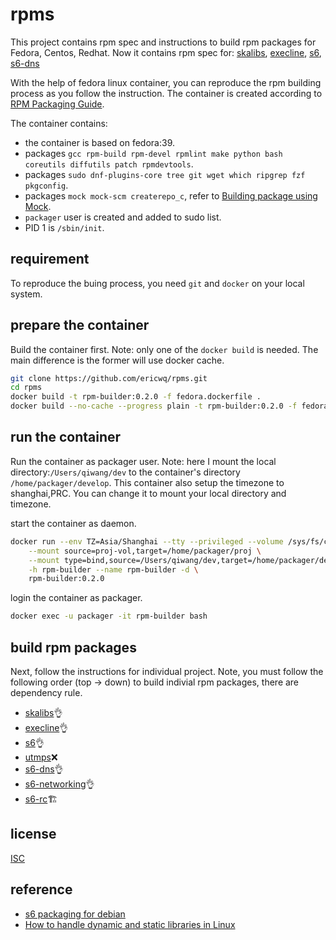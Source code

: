 # rpms

This project contains rpm spec and instructions to build rpm packages for Fedora, Centos, Redhat. Now it contains rpm spec for: [skalibs](https://skarnet.org/software/skalibs), [execline](https://skarnet.org/software/execline), [s6](https://skarnet.org/software/s6/), [s6-dns](https://skarnet.org/software/s6-dns/)

With the help of fedora linux container, you can reproduce the rpm building process as you follow the instruction. The container is created according to [RPM Packaging Guide](https://rpm-packaging-guide.github.io/#introduction).

 The container contains:
- the container is based on fedora:39.
- packages `gcc rpm-build rpm-devel rpmlint make python bash coreutils diffutils patch rpmdevtools`.
- packages `sudo dnf-plugins-core tree git wget which ripgrep fzf pkgconfig`.
- packages `mock mock-scm createrepo_c`, refer to [Building package using Mock](https://developer.fedoraproject.org/deployment/rpm/about.html).
- `packager` user is created and added to sudo list.
- PID 1 is `/sbin/init`.

## requirement
To reproduce the buing process, you need `git` and `docker` on your local system.

## prepare the container
Build the container first. Note: only one of the `docker build` is needed. The main difference is the former will use docker cache.
```sh
git clone https://github.com/ericwq/rpms.git
cd rpms
docker build -t rpm-builder:0.2.0 -f fedora.dockerfile .
docker build --no-cache --progress plain -t rpm-builder:0.2.0 -f fedora.dockerfile .
```
## run the container
Run the container as packager user. Note: here I mount the local directory:`/Users/qiwang/dev` to the container's directory `/home/packager/develop`. This container also setup the timezone to shanghai,PRC. You can change it to mount your local directory and timezone.

start the container as daemon.
```sh
docker run --env TZ=Asia/Shanghai --tty --privileged --volume /sys/fs/cgroup:/sys/fs/cgroup:rw \
    --mount source=proj-vol,target=/home/packager/proj \
    --mount type=bind,source=/Users/qiwang/dev,target=/home/packager/develop \
    -h rpm-builder --name rpm-builder -d \
    rpm-builder:0.2.0
```

login the container as packager.
```sh
docker exec -u packager -it rpm-builder bash
```

## build rpm packages
Next, follow the instructions for individual project. Note, you must follow the following order (top -> down) to build indivial rpm packages, there are dependency rule.
- [skalibs](skalibs/readme.md)👌
- [execline](execline/readme.md)👌
- [s6](s6/readme.md)👌
- [utmps](utmps/readme.md)❌
- [s6-dns](s6-dns/readme.md)👌
- [s6-networking](s6-networking/readme.md)👌
- [s6-rc](s6-rc/readme.md)🏗

## license
[ISC](https://en.wikipedia.org/wiki/ISC_license)

## reference
- [s6 packaging for debian](https://github.com/multiplexd/s6-packaging)
- [How to handle dynamic and static libraries in Linux](https://opensource.com/article/20/6/linux-libraries)
